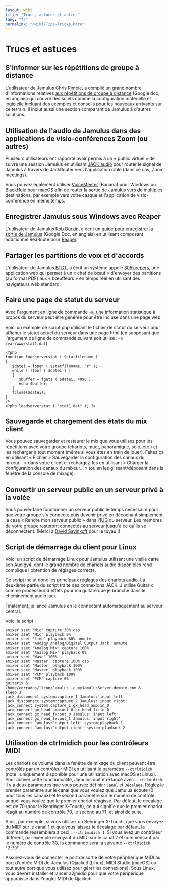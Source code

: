 ```yaml
---
layout: wiki
title: "Trucs, astuces et autres"
lang: "fr"
permalink: "/wiki/Tips-Tricks-More"
---
```


# Trucs et astuces

## S'informer sur les répétitions de groupe à distance

L'utilisateur de Jamulus [Chris Rimple](https://sourceforge.net/u/chrisrimple/profile/), a compilé un grand nombre d'informations relatives [aux répétitions de groupe à distance](https://docs.google.com/document/d/1smcvsxdaaViPQvGMQHmah_6BQeqowhmGSFMHfnlY2FI/) (Google doc, en anglais) qui couvre des sujets comme la configuration matérielle et logicielle incluant des exemples et conseils pour les nouveaux arrivants sur ce terrain. Il inclut aussi une section comparant de Jamulus à d'autres solutions.

## Utilisation de l'audio de Jamulus dans des applications de visio-conférences Zoom (ou autres)

Plusieurs utilisateurs ont rapporté avoir permis à un « public virtuel » de suivre une session Jamulus en utilisant [JACK audio](https://jackaudio.org) pour router le signal de Jamulus à travers de JackRouter vers l'application cible (dans ce cas, Zoom meetings).

Vous pouvez également utiliser [VoiceMeeter](https://www.vb-audio.com/Voicemeeter/banana.htm) (Banana) pour Windows ou [BlackHole](https://github.com/ExistentialAudio/BlackHole) pour macOS afin de router la sortie de Jamulus vers de multiples destinations, par exemple vers votre casque et l'application de visio-conférence en même temps.

## Enregistrer Jamulus sous Windows avec Reaper

L'utilisateur de Jamulus [Rob Durkin](https://sourceforge.net/u/bentwrench/profile/), a écrit un [guide pour enregistrer la sortie de Jamulus](https://docs.google.com/document/d/1tENfNKTWHasuTg33OdLLEo4-OOhWJolOo42ffSARxhY/edit) (Google Doc, en anglais) en utilisant composant additionnel ReaRoute pour [Reaper](https://www.reaper.fm/).  

## Partager les partitions de voix et d'accords

L'utilisateur de Jamulus [BTDT](https://sourceforge.net/u/btdt/profile/), a écrit un système appelé [305keepers](https://github.com/keepers305/Song-Sheet-Sharing-Web-Pages), une application web qui permet à un « chef de bœuf » d'envoyer des partitions (au format PDF) aux « bœuffeurs » en temps réel en utilisant des navigateurs web standard.

## Faire une page de statut du serveur

Avec l'argument en ligne de commande `-m`, une information statistique à propos du serveur peut être générée pour être incluse dans une page web.  

Voici un exemple de script php utilisant le fichier de statut du serveur pour afficher le statut actuel du serveur dans une page html (en supposant que l'argument de ligne de commande suivant soit utilisé : `-m /var/www/stat1.dat`)

~~~
<?php
function loadserverstat ( $statfilename )
{
   $datei = fopen ( $statfilename, "r" );
   while ( !feof ( $datei ) )
   {
	  $buffer = fgets ( $datei, 4096 );
	  echo $buffer;
   }
   fclose($datei);
}
?>
<?php loadserverstat ( "stat1.dat" ); ?>
~~~

## Sauvegarde et chargement des états du mix client

Vous pouvez sauvegarder et restaurer le mix que vous utilisez pour les répétitions avec votre groupe (chariots, muet, panoramique, solo, etc.) et les recharger à tout moment (même si vous êtes en train de jouer). Faites ça en utilisant « Fichier > Sauvegarder la configuration des canaux du mixeur… » dans votre client et rechargez-les en utilisant « Charger la configuration des canaux du mixeur… » (ou en les glissant/déposant dans la fenêtre de la console de mixage).

## Convertir un serveur public en un serveur privé à la volée

Vous pouver faire fonctionner un serveur public le temps nécessaire pour que votre groupe s'y connecte,puis devenir privé en décochant simplement la case « Rendre mon serveur public » dans l'<abbr title="Interface utilisateur graphique">IUG</abbr> du serveur. Les membres de votre groupe resteront connectés au serveur jusqu'à ce qu'ils se déconnectent. (Merci à [David Savinkoff](https://github.com/DavidSavinkoff) pour le tuyau !) 

## Script de démarrage du client pour Linux

Voici un script de démarrage Linux pour Jamulus utilisant une vieille carte son Audigy4, dont le grand nombre de chariots audio disponibles rend compliqué l'obtention de réglages corrects.

Ce script inclut donc les principaux réglages des chariots audio. La deuxième partie du script traite des connexions JACK. J'utilise Guitarix comme processeur d'effets pour ma guitare que je branche dans le cheminement audio jack.

Finalement, je lance Jamulus en le connectant automatiquement au serveur central.

Voici le script :

~~~
amixer sset 'Mic' capture 30% cap
amixer sset 'Mic' playback 0%
amixer sset 'Line' playback 60% unmute
amixer sset 'Audigy Analog/Digital Output Jack' unmute
amixer sset 'Analog Mix' capture 100%
amixer sset 'Analog Mix' playback 0%
amixer sset 'Wave' 100%
amixer sset 'Master' capture 100% cap
amixer sset 'Master' playback 100%
amixer sset 'Master' playback 100%
amixer sset 'PCM' playback 100%
amixer sset 'PCM' capture 0%
guitarix &
/home/corrados/llcon/Jamulus -c myJamulusServer.domain.com &
sleep 3
jack_disconnect system:capture_1 Jamulus:'input left'
jack_disconnect system:capture_2 Jamulus:'input right'
jack_connect system:capture_1 gx_head_amp:in_0
jack_connect gx_head_amp:out_0 gx_head_fx:in_0
jack_connect gx_head_fx:out_0 Jamulus:'input left'
jack_connect gx_head_fx:out_1 Jamulus:'input right'
jack_connect Jamulus:'output left' system:playback_1
jack_connect Jamulus:'output right' system:playback_2
~~~


## Utilisation de ctrlmidich pour les contrôleurs MIDI

Les chariots de volume dans la fenêtre de mixage du client peuvent être contrôlés par un contrôleur MIDI en utilisant le paramètre `--ctrlmidich` (note : uniquement disponible pour une utilisation avec macOS et Linux). Pour activer cette fonctionnalité, Jamulus doit être lancé avec `--ctrlmidich`. Il y a deux paramètres que vous pouvez définir : `Canal` et `Décalage`. Réglez le premier paramètre sur le canal que vous voulez que Jamulus écoute (0 pour tous les canaux) et le second paramètre sur le numéro de contrôle auquel vous voulez que le premier chariot réagisse. Par défaut, le décalage est de 70 (pour le Behringer X-Touch), ce qui signifie que le premier chariot réagit au numéro de contrôle 70, le second au 71, et ainsi de suite.

Ainsi, par exemple, si vous utilisez un Behringer X-Touch, que vous envoyez du MIDI sur le canal 1 et que vous laissez le décalage par défaut, la commande ressemblera à ceci : `--ctrlmidich 1`. Si vous avez un contrôleur différent, par exemple envoyant du MIDI sur le canal 2 et commençant par le numéro de contrôle 30, la commande sera la suivante `--ctrlmidich "2;30"`

Assurez-vous de connecter le port de sortie de votre périphérique MIDI au port d'entrée MIDI de Jamulus (Qjackctl (Linux), MIDI Studio (macOS) ou tout autre port que vous utilisez pour gérer les connexions). Sous Linux, vous devrez installer et lancer a2jmidid pour que votre péripérique apparaisse dans l'onglet MIDI de Qjackctl.
